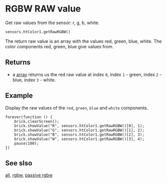 # RGBW RAW value

Get raw values from the sensor: r, g, b, white.

```sig
sensors.htColor1.getRawRGBW()
```

The return raw value is an array with the values red, green, blue, white. The color components red, green, blue give values from.

## Returns

* a [array](/types/array) returns us the red raw value at index `0`, index `1` - green, index `2` - blue, index `3` - white.

## Example

Display the raw values of the ``red``, ``green``, ``blue`` and ``white`` components.

```blocks
forever(function () {
    brick.clearScreen();
    brick.showValue("R", sensors.htColor1.getRawRGBW()[0], 1);
    brick.showValue("G", sensors.htColor1.getRawRGBW()[1], 2);
    brick.showValue("B", sensors.htColor1.getRawRGBW()[2], 3);
    brick.showValue("W", sensors.htColor1.getRawRGBW()[3], 4);
    pause(100);
})
```

## See slso

[all](/docs/reference/sensors/ht-color-sensor-v2/all),
[rgbw](/docs/reference/sensors/ht-color-sensor-v2/color),
[passive rgbw](/docs/reference/sensors/ht-color-sensor-v2/passive-rgbw)